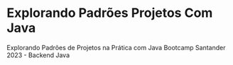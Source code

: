 # Explorando Padrões Projetos Com Java
 Explorando Padrões de Projetos na Prática com Java Bootcamp Santander 2023 - Backend Java